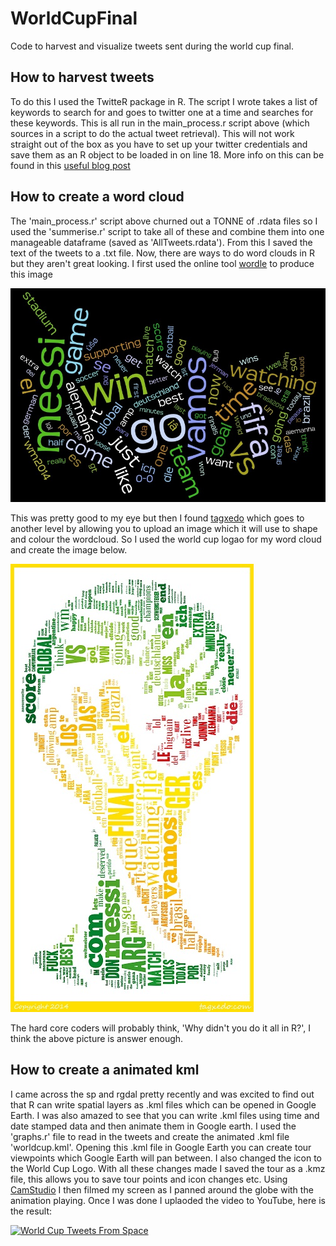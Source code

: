 WorldCupFinal
=============

Code to harvest and visualize tweets sent during the world cup final.

How to harvest tweets
---------------------

To do this I used the TwitteR package in R. The script I wrote takes a list of keywords to search for and goes to twitter one at a time and searches for these keywords. This is all run in the main_process.r script above (which sources in a script to do the actual tweet retrieval). This will not work straight out of the box as you have to set up your twitter credentials and save them as an R object to be loaded in on line 18. More info on this can be found in this [useful blog post](http://thinktostart.wordpress.com/2013/05/22/twitter-authentification-with-r)

How to create a word cloud
--------------------------

The 'main_process.r' script above churned out a TONNE of .rdata files so I used the 'summerise.r' script to take all of these and combine them into one manageable dataframe (saved as 'AllTweets.rdata'). From this I saved the text of the tweets to a .txt file. Now, there are ways to do word clouds in R but they aren't great looking. I first used the online tool [wordle](http://www.wordle.net/) to produce this image

![wordle wordcloud](https://raw.githubusercontent.com/AugustT/WorldCupFinal/master/graphs/wordle.jpg)

This was pretty good to my eye but then I found [tagxedo](http://www.tagxedo.com/) which goes to another level by allowing you to upload an image which it will use to shape and colour the wordcloud. So I used the world cup logao for my word cloud and create the image below.

![tagxedo wordcloud](https://raw.githubusercontent.com/AugustT/WorldCupFinal/master/graphs/cup_small.jpg)

The hard core coders will probably think, 'Why didn't you do it all in R?', I think the above picture is answer enough.

How to create a animated kml
----------------------------

I came across the sp and rgdal pretty recently and was excited to find out that R can write spatial layers as .kml files which can be opened in Google Earth. I was also amazed to see that you can write .kml files using time and date stamped data and then animate them in Google earth. I used the 'graphs.r' file to read in the tweets and create the animated .kml file 'worldcup.kml'. 
Opening this .kml file in Google Earth you can create tour viewpoints which Google Earth will pan between. I also changed the icon to the World Cup Logo. With all these changes made I saved the tour as a .kmz file, this allows you to save tour points and icon changes etc. 
Using [CamStudio](http://camstudio.org/) I then filmed my screen as I panned around the globe with the animation playing. Once I was done I uplaoded the video to YouTube, here is the result:

[![World Cup Tweets From Space](http://img.youtube.com/vi/nVdeXUwnBo0/0.jpg)](http://www.youtube.com/watch?v=nVdeXUwnBo0)
